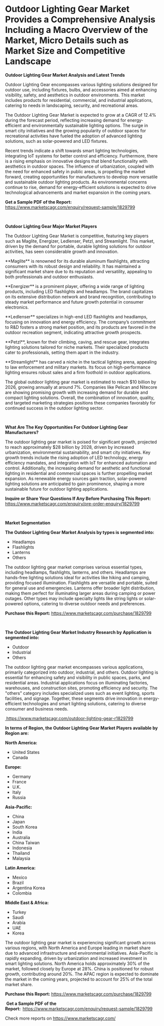 <p><h1>Outdoor Lighting Gear Market Provides a Comprehensive Analysis Including a Macro Overview of the Market, Micro Details such as Market Size and Competitive Landscape</h1></p><p><strong>Outdoor Lighting Gear Market Analysis and Latest Trends</strong></p>
<p><p>Outdoor Lighting Gear encompasses various lighting solutions designed for outdoor use, including fixtures, bulbs, and accessories aimed at enhancing visibility, safety, and aesthetics in outdoor environments. This market includes products for residential, commercial, and industrial applications, catering to needs in landscaping, security, and recreational areas.</p><p>The Outdoor Lighting Gear Market is expected to grow at a CAGR of 12.4% during the forecast period, reflecting increasing demand for energy-efficient and environmentally sustainable lighting options. The surge in smart city initiatives and the growing popularity of outdoor spaces for recreational activities have fueled the adoption of advanced lighting solutions, such as solar-powered and LED fixtures.</p><p>Recent trends indicate a shift towards smart lighting technologies, integrating IoT systems for better control and efficiency. Furthermore, there is a rising emphasis on innovative designs that blend functionality with aesthetics in outdoor spaces. The influence of urbanization, coupled with the need for enhanced safety in public areas, is propelling the market forward, creating opportunities for manufacturers to develop more versatile and sustainable outdoor lighting products. As environmental concerns continue to rise, demand for energy-efficient solutions is expected to drive technological advancements and market expansion in the coming years.</p></p>
<p><strong>Get a Sample PDF of the Report:&nbsp;</strong> <a href="https://www.marketscagr.com/enquiry/request-sample/1829799?utm_campaign=2113&utm_medium=2&utm_source=Github&utm_content=ia&utm_term=05042025&utm_id=outdoor-lighting-gear">https://www.marketscagr.com/enquiry/request-sample/1829799</a></p>
<p>&nbsp;</p>
<p><strong>Outdoor Lighting Gear Major Market Players</strong></p>
<p><p>The Outdoor Lighting Gear Market is competitive, featuring key players such as Maglite, Energizer, Ledlenser, Petzl, and Streamlight. This market, driven by the demand for portable, durable lighting solutions for outdoor activities, has seen considerable growth and innovation.</p><p>**Maglite** is renowned for its durable aluminum flashlights, attracting consumers with its robust design and reliability. It has maintained a significant market share due to its reputation and versatility, appealing to both professionals and outdoor enthusiasts. </p><p>**Energizer** is a prominent player, offering a wide range of lighting products, including LED flashlights and headlamps. The brand capitalizes on its extensive distribution network and brand recognition, contributing to steady market performance and future growth potential in consumer electronics.</p><p>**Ledlenser** specializes in high-end LED flashlights and headlamps, focusing on innovation and energy efficiency. The company’s commitment to R&D fosters a strong market position, and its products are favored in the outdoor recreation segment, indicating attractive growth prospects.</p><p>**Petzl**, known for their climbing, caving, and rescue gear, integrates lighting solutions tailored for niche markets. Their specialized products cater to professionals, setting them apart in the industry.</p><p>**Streamlight** has carved a niche in the tactical lighting arena, appealing to law enforcement and military markets. Its focus on high-performance lighting ensures robust sales and a firm foothold in outdoor applications.</p><p>The global outdoor lighting gear market is estimated to reach $10 billion by 2026, growing annually at around 7%. Companies like Pelican and Nitecore are showing promising growth with increasing demand for durable and compact lighting solutions. Overall, the combination of innovation, quality, and targeted marketing strategies positions these companies favorably for continued success in the outdoor lighting sector.</p></p>
<p>&nbsp;</p>
<p><strong>What Are The Key Opportunities For Outdoor Lighting Gear Manufacturers?</strong></p>
<p><p>The outdoor lighting gear market is poised for significant growth, projected to reach approximately $28 billion by 2028, driven by increased urbanization, environmental sustainability, and smart city initiatives. Key growth trends include the rising adoption of LED technology, energy efficiency mandates, and integration with IoT for enhanced automation and control. Additionally, the increasing demand for aesthetic and functional lighting in residential and commercial spaces is further propelling market expansion. As renewable energy sources gain traction, solar-powered lighting solutions are anticipated to gain prominence, shaping a more sustainable future for outdoor lighting applications.</p></p>
<p><strong>Inquire or Share Your Questions If Any Before Purchasing This Report:</strong> <a href="https://www.marketscagr.com/enquiry/pre-order-enquiry/1829799?utm_campaign=2113&utm_medium=2&utm_source=Github&utm_content=ia&utm_term=05042025&utm_id=outdoor-lighting-gear">https://www.marketscagr.com/enquiry/pre-order-enquiry/1829799</a></p>
<p>&nbsp;</p>
<p><strong>Market Segmentation</strong></p>
<p><strong>The Outdoor Lighting Gear Market Analysis by types is segmented into:</strong></p>
<p><ul><li>Headlamps</li><li>Flashlights</li><li>Lanterns</li><li>Others</li></ul></p>
<p><p>The outdoor lighting gear market comprises various essential types, including headlamps, flashlights, lanterns, and others. Headlamps are hands-free lighting solutions ideal for activities like hiking and camping, providing focused illumination. Flashlights are versatile and portable, suited for general use and emergencies. Lanterns offer broader light distribution, making them perfect for illuminating larger areas during camping or power outages. Other types may include specialty lights like string lights or solar-powered options, catering to diverse outdoor needs and preferences.</p></p>
<p><strong>Purchase this Report:&nbsp;</strong><a href="https://www.marketscagr.com/purchase/1829799?utm_campaign=2113&utm_medium=2&utm_source=Github&utm_content=ia&utm_term=05042025&utm_id=outdoor-lighting-gear">https://www.marketscagr.com/purchase/1829799</a></p>
<p>&nbsp;</p>
<p><strong>The Outdoor Lighting Gear Market Industry Research by Application is segmented into:</strong></p>
<p><ul><li>Outdoor</li><li>Industrial</li><li>Others</li></ul></p>
<p><p>The outdoor lighting gear market encompasses various applications, primarily categorized into outdoor, industrial, and others. Outdoor lighting is essential for enhancing safety and visibility in public spaces, parks, and residential areas. Industrial applications focus on illuminating factories, warehouses, and construction sites, promoting efficiency and security. The "others" category includes specialized uses such as event lighting, sports facilities, and signage. Together, these segments drive innovation in energy-efficient technologies and smart lighting solutions, catering to diverse consumer and business needs.</p></p>
<p><a href="https://www.marketscagr.com/outdoor-lighting-gear-r1829799?utm_campaign=2113&utm_medium=2&utm_source=Github&utm_content=ia&utm_term=05042025&utm_id=outdoor-lighting-gear">&nbsp;https://www.marketscagr.com/outdoor-lighting-gear-r1829799</a></p>
<p><strong>In terms of Region, the Outdoor Lighting Gear Market Players available by Region are:</strong></p>
<p>
    <p> <strong> North America: </strong>
        <ul>
            <li>United States</li>
            <li>Canada</li>
        </ul>
        </p> 
    <p> <strong> Europe: </strong>
        <ul>
            <li>Germany</li>
            <li>France</li>
            <li>U.K.</li>
            <li>Italy</li>
            <li>Russia</li>
        </ul>
        </p> 
    <p> <strong> Asia-Pacific: </strong>
        <ul>
            <li>China</li>
            <li>Japan</li>
            <li>South Korea</li>
            <li>India</li>
            <li>Australia</li>
            <li>China Taiwan</li>
            <li>Indonesia</li>
            <li>Thailand</li>
            <li>Malaysia</li>
        </ul>
        </p> 
    <p> <strong> Latin America: </strong>
        <ul>
            <li>Mexico</li>
            <li>Brazil</li>
            <li>Argentina Korea</li>
            <li>Colombia</li>
        </ul>
        </p> 
    <p> <strong> Middle East & Africa: </strong>
        <ul>
            <li>Turkey</li>
            <li>Saudi</li>
            <li>Arabia</li>
            <li>UAE</li>
            <li>Korea</li>
        </ul>
    </p>
    </p>
<p><p>The outdoor lighting gear market is experiencing significant growth across various regions, with North America and Europe leading in market share due to advanced infrastructure and environmental initiatives. Asia-Pacific is rapidly expanding, driven by urbanization and increased investment in smart lighting solutions. North America holds approximately 30% of the market, followed closely by Europe at 28%. China is positioned for robust growth, contributing around 20%. The APAC region is expected to dominate the market in the coming years, projected to account for 25% of the total market share.</p></p>
<p><strong>Purchase this Report: </strong><a href="https://www.marketscagr.com/purchase/1829799?utm_campaign=2113&utm_medium=2&utm_source=Github&utm_content=ia&utm_term=05042025&utm_id=outdoor-lighting-gear">https://www.marketscagr.com/purchase/1829799</a></p>
<p>&nbsp;<strong>Get a Sample PDF of the Report:&nbsp;&nbsp;</strong><a href="https://www.marketscagr.com/enquiry/request-sample/1829799?utm_campaign=2113&utm_medium=2&utm_source=Github&utm_content=ia&utm_term=05042025&utm_id=outdoor-lighting-gear">https://www.marketscagr.com/enquiry/request-sample/1829799</a></p>
<p><strong></strong></p>
<p>Check more reports on <a href="https://www.marketscagr.com/?utm_campaign=2113&utm_medium=2&utm_source=Github&utm_content=ia&utm_term=05042025&utm_id=outdoor-lighting-gear">https://www.marketscagr.com/</a></p>
